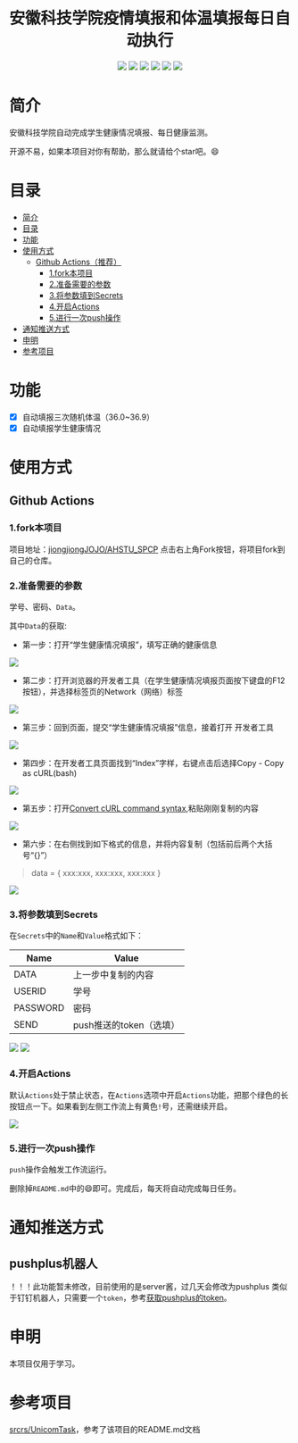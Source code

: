 <div align="center">
<h1 align="center">安徽科技学院疫情填报和体温填报每日自动执行</h1>
<img src="https://img.shields.io/github/issues/jiongjiongJOJO/AHSTU_SPCP?color=green">
<img src="https://img.shields.io/github/stars/jiongjiongJOJO/AHSTU_SPCP?color=yellow">
<img src="https://img.shields.io/github/forks/jiongjiongJOJO/AHSTU_SPCP?color=orange">
<img src="https://img.shields.io/github/license/jiongjiongJOJO/AHSTU_SPCP?color=ff69b4">
<img src="https://img.shields.io/github/search/jiongjiongJOJO/AHSTU_SPCP/main?color=blue">
<img src="https://img.shields.io/github/languages/code-size/jiongjiongJOJO/AHSTU_SPCP?color=critical">
</div>

# 简介


安徽科技学院自动完成学生健康情况填报、每日健康监测。

开源不易，如果本项目对你有帮助，那么就请给个star吧。😄

# 目录

- [简介](#简介)
- [目录](#目录)
- [功能](#功能)
- [使用方式](#使用方式)
  - [Github Actions（推荐）](#github-actions推荐)
    - [1.fork本项目](#1fork本项目)
    - [2.准备需要的参数](#2准备需要的参数)
    - [3.将参数填到Secrets](#3将参数填到secrets)
    - [4.开启Actions](#4开启actions)
    - [5.进行一次push操作](#5进行一次push操作)
- [通知推送方式](#通知推送方式)
- [申明](#申明)
- [参考项目](#参考项目)

# 功能

* [x] 自动填报三次随机体温（36.0~36.9）
* [x] 自动填报学生健康情况

# 使用方式

## Github Actions

### 1.fork本项目

项目地址：[jiongjiongJOJO/AHSTU_SPCP](https://github.com/jiongjiongJOJO/AHSTU_SPCP)
点击右上角Fork按钮，将项目fork到自己的仓库。

### 2.准备需要的参数

学号、密码、`Data`。

其中`Data`的获取:

+ 第一步：打开“学生健康情况填报”，填写正确的健康信息

![](https://raw.githubusercontent.com/jiongjiongJOJO/AHSTU_SPCP/master/img/1.jpg)

+ 第二步：打开浏览器的开发者工具（在学生健康情况填报页面按下键盘的F12按钮），并选择标签页的Network（网络）标签

![](https://raw.githubusercontent.com/jiongjiongJOJO/AHSTU_SPCP/master/img/2.jpg)

+ 第三步：回到页面，提交“学生健康情况填报”信息，接着打开 开发者工具

![](https://raw.githubusercontent.com/jiongjiongJOJO/AHSTU_SPCP/master/img/3.jpg)

+ 第四步：在开发者工具页面找到“Index”字样，右键点击后选择Copy - Copy as cURL(bash)

![](https://raw.githubusercontent.com/jiongjiongJOJO/AHSTU_SPCP/master/img/4.jpg)

+ 第五步：打开[Convert cURL command syntax](https://curl.trillworks.com/),粘贴刚刚复制的内容

![](https://raw.githubusercontent.com/jiongjiongJOJO/AHSTU_SPCP/master/img/5.jpg)


+ 第六步：在右侧找到如下格式的信息，并将内容复制（包括前后两个大括号“{}”）

> data = {
>   xxx:xxx,
>   xxx:xxx,
>   xxx:xxx
> }

![](https://raw.githubusercontent.com/jiongjiongJOJO/AHSTU_SPCP/master/img/6.jpg)
 
### 3.将参数填到Secrets

在`Secrets`中的`Name`和`Value`格式如下：

Name | Value
-|-
DATA | 上一步中复制的内容
USERID | 学号
PASSWORD | 密码
SEND | push推送的token（选填）


![](https://raw.githubusercontent.com/jiongjiongJOJO/AHSTU_SPCP/master/img/7.jpg)
![](https://raw.githubusercontent.com/jiongjiongJOJO/AHSTU_SPCP/master/img/8.jpg)

### 4.开启Actions

默认`Actions`处于禁止状态，在`Actions`选项中开启`Actions`功能，把那个绿色的长按钮点一下。如果看到左侧工作流上有黄色`!`号，还需继续开启。

![](https://raw.githubusercontent.com/jiongjiongJOJO/AHSTU_SPCP/master/img/9.jpg)

### 5.进行一次push操作

`push`操作会触发工作流运行。

删除掉`README.md`中的😄即可。完成后，每天将自动完成每日任务。



# 通知推送方式

## pushplus机器人
！！！此功能暂未修改，目前使用的是server酱，过几天会修改为pushplus
类似于钉钉机器人，只需要一个`token`，参考[获取pushplus的token](http://pushplus.hxtrip.com/doc/guide/api.html#%E4%B8%80%E3%80%81%E5%8F%91%E9%80%81%E6%B6%88%E6%81%AF%E6%8E%A5%E5%8F%A3)。

# 申明

本项目仅用于学习。

# 参考项目

[srcrs/UnicomTask](https://github.com/srcrs/UnicomTask)，参考了该项目的README.md文档



